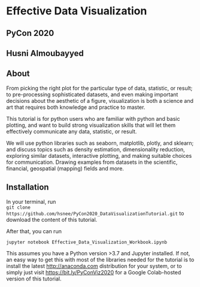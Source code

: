 # Effective Data Visualization
## PyCon 2020
## Husni Almoubayyed

## About
From picking the right plot for the particular type of data, statistic, or result; to pre-processing sophisticated datasets, and even making important decisions about the aesthetic of a figure, visualization is both a science and art that requires both knowledge and practice to master.

This tutorial is for python users who are familiar with python and basic plotting, and want to build strong visualization skills that will let them effectively communicate any data, statistic, or result.

We will use python libraries such as seaborn, matplotlib, plotly, and sklearn; and discuss topics such as density estimation, dimensionality reduction, exploring similar datasets, interactive plotting, and making suitable choices for communication. Drawing examples from datasets in the scientific, financial, geospatial (mapping) fields and more.

## Installation

In your terminal, run  
```git clone https://github.com/hsnee/PyCon2020_DataVisualizationTutorial.git```
to download the content of this tutorial. 

After that, you can run
```cd PyCon2020_DataVisualizationTutorial
jupyter notebook Effective_Data_Visualization_Workbook.ipynb 
```
This assumes you have a Python version >3.7 and Jupyter installed. If not, an easy way to get this with most of the libraries needed for the tutorial is to install the latest http://anaconda.com distribution for your system, or to simply just visit https://bit.ly/PyConViz2020 for a Google Colab-hosted version of this tutorial.
